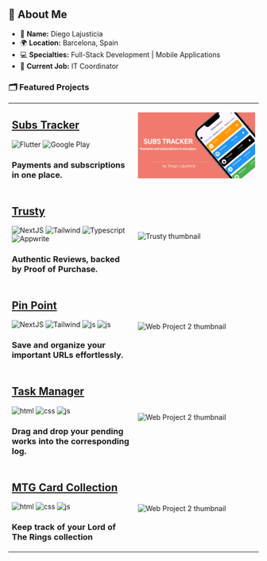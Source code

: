 ## 🚀 About Me

- 👋 **Name:** Diego Lajusticia
- 🌍 **Location:** Barcelona, Spain
- 💻 **Specialties:** Full-Stack Development | Mobile Applications
- 💼 **Current Job:** IT Coordinator

### 🗂️ Featured Projects

<table>

  
  <tr>
    <td>
      <h2><a href="https://subs-tracker-app.vercel.app/">Subs Tracker</a></h2>
        <div>
          <img src="https://img.shields.io/badge/Flutter-06B6D4" alt="Flutter">
          <img src="https://img.shields.io/badge/Google Play-555555" alt="Google Play">
        </div>
        <h3>Payments and subscriptions in one place.</h3>
    </td>
    <td>
      <img src="https://github.com/DiegoLSdev/Subs-Tracker-App/blob/main/public/img/svg/thumbnail.jpg" alt="Subs Tracker thumbnail" width="600">
    </td>
  </tr>


  <tr>
    <td>
      <h2><a href="https://trustyreviews.vercel.app">Trusty</a></h2>
        <div>
          <img src="https://img.shields.io/badge/NextJS-555555" alt="NextJS">
          <img src="https://img.shields.io/badge/Tailwind-06B6D4" alt="Tailwind">
          <img src="https://img.shields.io/badge/Typescript-007ACC" alt="Typescript">
          <img src="https://img.shields.io/badge/Appwrite-F02E65" alt="Appwrite">
        </div>
        <h3>Authentic Reviews, backed by Proof of Purchase.</h3>
    </td>
    <td>
      <img src="https://diego-lajusticia.vercel.app/thumbnails/trusty.png" alt="Trusty thumbnail" width="600">
    </td>
  </tr>

  
  <tr>
    <td>
      <h2><a href="https://pinpoint-4.onrender.com">Pin Point</a></h2>
        <div>
          <img src="https://img.shields.io/badge/React-007ACC" alt="NextJS">
          <img src="https://img.shields.io/badge/Tailwind-06B6D4" alt="Tailwind">
          <img src="https://img.shields.io/badge/Javascript-C2B200" alt="js">
          <img src="https://img.shields.io/badge/MongoDB-47A248" alt="js">
        </div>
        <h3>Save and organize your important URLs effortlessly.</h3>
        </li>
      </ul>
    </td>
    <td>
      <img src="https://diego-lajusticia.vercel.app/thumbnails/pinpoint.png" alt="Web Project 2 thumbnail" width="600">
    </td>
  </tr>


  
  <tr>
    <td>
      <h2><a href="https://task-manager-trello.netlify.app">Task Manager</a></h2>
        <div>
          <img src="https://img.shields.io/badge/HTML-E34F26" alt="html">
          <img src="https://img.shields.io/badge/CSS-1572B6" alt="css">
          <img src="https://img.shields.io/badge/Javascript-C2B200" alt="js">
        </div>
              <h3>Drag and drop your pending works into the corresponding log.</h3>
    </td>
    <td>
      <img src="https://diego-lajusticia.vercel.app/thumbnails/taskmanager.png" alt="Web Project 2 thumbnail" width="600">
    </td>
  </tr>
  <tr>
    <td>
      <h2><a href="https://mtg-collector.vercel.app/">MTG Card Collection</a></h2>
              <div>
          <img src="https://img.shields.io/badge/HTML-E34F26" alt="html">
          <img src="https://img.shields.io/badge/CSS-1572B6" alt="css">
          <img src="https://img.shields.io/badge/Javascript-C2B200" alt="js">
        </div>
                      <h3>Keep track of your Lord of The Rings collection</h3>
    </td>
    <td>
      <img src="https://diego-lajusticia.vercel.app/thumbnails/lotr.png" alt="Web Project 2 thumbnail" width="600">
    </td>
  </tr>
</table>
